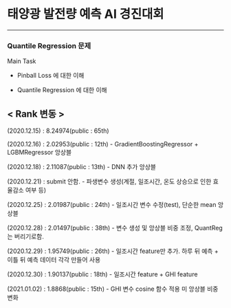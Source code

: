 # 태양광 발전량 예측 AI 경진대회

***
### Quantile Regression 문제

Main Task

- Pinball Loss 에 대한 이해

- Quantile Regression 에 대한 이해


## < Rank 변동 >

(2020.12.15) : 8.24974(public : 65th)

(2020.12.16) : 2.02953(public : 12th) - GradientBoostingRegressor + LGBMRegressor 앙상블

(2020.12.18) : 2.11087(public : 13th) - DNN 추가 앙상블

(2020.12.21) : submit 안함. - 파생변수 생성(계절, 일조시간, 온도 상승으로 인한 효율감소 여부 등)

(2020.12.25) : 2.01987(public : 24th) - 일조시간 변수 수정(test), 단순한 mean 앙상블

(2020.12.28) : 2.01497(public : 38th) - 변수 생성 및 앙상블 비중 조정, QuantReg는 버리기로함.

(2020.12.29) : 1.95749(public : 26th) - 일조시간 feature만 추가. 하루 뒤 예측 + 이틀 뒤 예측 데이터 각각 만들어 사용

(2020.12.30) : 1.90137(public : 18th) - 일조시간 feature + GHI feature

(2021.01.02) : 1.8868(public : 15th) - GHI 변수 cosine 함수 적용 미 앙상블 비중 변화
